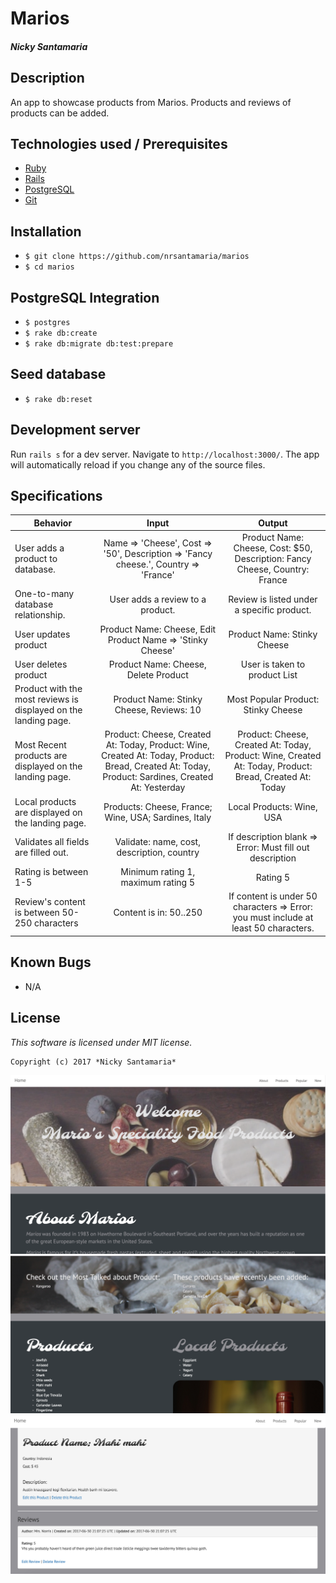 # Marios

#### _Nicky Santamaria_

## Description

An app to showcase products from Marios. Products and reviews of products can be added.

## Technologies used / Prerequisites

* [Ruby](https://www.ruby-lang.org/en/downloads/)
* [Rails](http://rubyonrails.org/)
* [PostgreSQL](https://www.postgresql.org/docs/9.2/static/app-psql.html)
* [Git](https://git-scm.com/)

## Installation

* `$ git clone https://github.com/nrsantamaria/marios`
* `$ cd marios`

## PostgreSQL Integration
* `$ postgres`
* `$ rake db:create`
* `$ rake db:migrate db:test:prepare`

## Seed database
* `$ rake db:reset`

## Development server

Run `rails s` for a dev server. Navigate to `http://localhost:3000/`. The app will automatically reload if you change any of the source files.

## Specifications

| Behavior |  Input   |  Output  |
|----------|:--------:|:--------:|
|User adds a product to database.|Name => 'Cheese', Cost => '50', Description => 'Fancy cheese.', Country => 'France'| Product Name: Cheese, Cost: $50, Description: Fancy Cheese, Country: France
|One-to-many database relationship. |User adds a review to a product.|Review is listed under a specific product.|
|User updates product|Product Name: Cheese, Edit Product Name => 'Stinky Cheese'|Product Name: Stinky Cheese|
|User deletes product|Product Name: Cheese, Delete Product|User is taken to product List|
|Product with the most reviews is displayed on the landing page.|Product Name: Stinky Cheese, Reviews: 10|Most Popular Product: Stinky Cheese|
|Most Recent products are displayed on the landing page.|Product: Cheese, Created At: Today, Product: Wine, Created At: Today, Product: Bread, Created At: Today, Product: Sardines, Created At: Yesterday|Product: Cheese, Created At: Today, Product: Wine, Created At: Today, Product: Bread, Created At: Today|
|Local products are displayed on the landing page.|Products: Cheese, France; Wine, USA; Sardines, Italy|Local Products: Wine, USA|
|Validates all fields are filled out.|Validate: name, cost, description, country|If description blank => Error: Must fill out description|
|Rating is between 1-5|Minimum rating 1, maximum rating 5|Rating 5|
|Review's content is between 50-250 characters|Content is in: 50..250|If content is under 50 characters => Error: you must include at least 50 characters.|

## Known Bugs
* N/A

## License

*This software is licensed under MIT license.*

```
Copyright (c) 2017 *Nicky Santamaria*
```

![Home page](app/assets/images/home.png)
![Scopes](app/assets/images/scopes.png)
![Product](app/assets/images/product.png)
